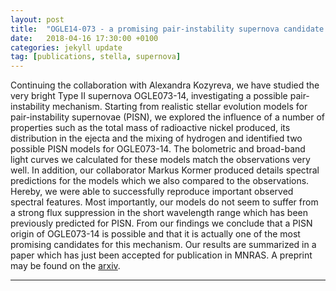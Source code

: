 ```yaml
---
layout: post
title:  "OGLE14-073 - a promising pair-instability supernova candidate (MNRAS paper)"
date:   2018-04-16 17:30:00 +0100
categories: jekyll update
tag: [publications, stella, supernova]
---
```


Continuing the collaboration with Alexandra Kozyreva, we have studied the very
bright Type II supernova OGLE073-14, investigating a possible pair-instability
mechanism. Starting from realistic stellar evolution models for
pair-instability supernovae (PISN), we explored the influence of a number of
properties such as the total mass of radioactive nickel produced, its
distribution in the ejecta and the mixing of hydrogen and identified two
possible PISN models for OGLE073-14. The bolometric and broad-band light curves
we calculated for these models match the observations very well. In addition,
our collaborator Markus Kormer produced details spectral predictions for the
models which we also compared to the observations. Hereby, we were able to
successfully reproduce important observed spectral features. Most importantly,
our models do not seem to suffer from a strong flux suppression in the short
wavelength range which has been previously predicted for PISN. From our
findings we conclude that a PISN origin of OGLE073-14 is possible and that it
is actually one of the most promising candidates for this mechanism. Our
results are summarized in a paper which has just been accepted for publication
in MNRAS. A preprint may be found on the [arxiv][kozyreva2018arxiv].

- - - 

[kozyreva2018arxiv]: https://arxiv.org/abs/1804.05791
